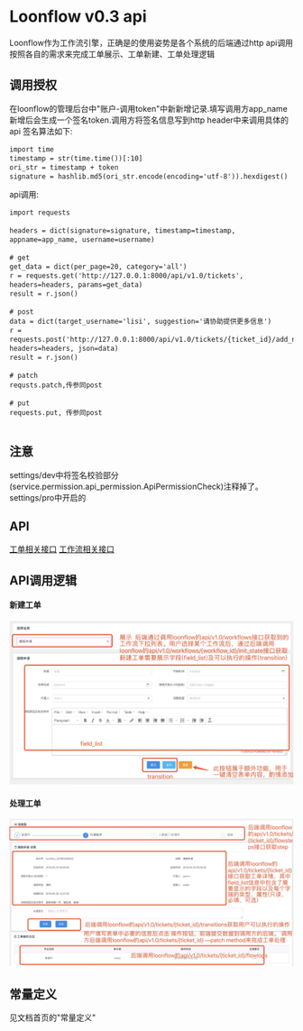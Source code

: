 # Loonflow v0.3 api
Loonflow作为工作流引擎，正确是的使用姿势是各个系统的后端通过http api调用按照各自的需求来完成工单展示、工单新建、工单处理逻辑
## 调用授权
在loonflow的管理后台中"账户-调用token"中新新增记录.填写调用方app_name新增后会生成一个签名token.调用方将签名信息写到http header中来调用具体的api
签名算法如下:
```
import time
timestamp = str(time.time())[:10]
ori_str = timestamp + token
signature = hashlib.md5(ori_str.encode(encoding='utf-8')).hexdigest()
```
api调用:
```
import requests

headers = dict(signature=signature, timestamp=timestamp, appname=app_name, username=username)

# get
get_data = dict(per_page=20, category='all')
r = requests.get('http://127.0.0.1:8000/api/v1.0/tickets', headers=headers, params=get_data)
result = r.json()

# post
data = dict(target_username='lisi', suggestion='请协助提供更多信息')
r = requests.post('http://127.0.0.1:8000/api/v1.0/tickets/{ticket_id}/add_node', headers=headers, json=data)
result = r.json()

# patch
requsts.patch,传参同post

# put
requests.put, 传参同post


```

## 注意
settings/dev中将签名校验部分(service.permission.api_permission.ApiPermissionCheck)注释掉了。settings/pro中开启的


## API
[工单相关接口](./ticket.md)
[工作流相关接口](./workflow.md)

## API调用逻辑
#### 新建工单
![admin_homapage](/docs/images/new_ticket.jpg)

#### 处理工单
![admin_homapage](/docs/images/handle_ticket.jpg)



## 常量定义
见文档首页的"常量定义"